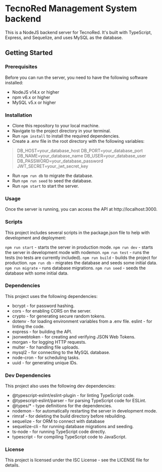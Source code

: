 # TecnoRed Management System backend

This is a NodeJS backend server for TecnoRed. It's built with TypeScript, Express, and Sequelize, and uses MySQL as the database.

## Getting Started

### Prerequisites

Before you can run the server, you need to have the following software installed:

- NodeJS v14.x or higher
- npm v6.x or higher
- MySQL v5.x or higher

### Installation

- Clone this repository to your local machine.
- Navigate to the project directory in your terminal.
- Run `npm install` to install the required dependencies.
- Create a .env file in the root directory with the following variables:

> DB_HOST=your_database_host
> DB_PORT=your_database_port
> DB_NAME=your_database_name
> DB_USER=your_database_user
> DB_PASSWORD=your_database_password
> JWT_SECRET=your_jwt_secret_key

- Run `npm run db` to migrate the database.
- Run `npm run seed` to seed the database.
- Run `npm start` to start the server.

### Usage

Once the server is running, you can access the API at http://localhost:3000.

### Scripts

This project includes several scripts in the package.json file to help with development and deployment:

`npm run start` - starts the server in production mode.
`npm run dev` - starts the server in development mode with nodemon.
`npm run test` - runs the tests (no tests are currently included).
`npm run build` - builds the project for production.
`npm run db` - migrates the database and seeds some initial data.
`npm run migrate` - runs database migrations.
`npm run seed` - seeds the database with some initial data.

### Dependencies

This project uses the following dependencies:

- bcrypt - for password hashing.
- cors - for enabling CORS on the server.
- crypto - for generating secure random tokens.
- dotenv - for loading environment variables from a .env file. eslint - for linting the code.
- express - for building the API.
- jsonwebtoken - for creating and verifying JSON Web Tokens.
- morgan - for logging HTTP requests.
- multer - for handling file uploads.
- mysql2 - for connecting to the MySQL database.
- node-cron - for scheduling tasks.
- uuid - for generating unique IDs.

### Dev Dependencies

This project also uses the following dev dependencies:

- @typescript-eslint/eslint-plugin - for linting TypeScript code.
- @typescript-eslint/parser - for parsing TypeScript code for ESLint.
- @types/\* - type definitions for the dependencies.
- nodemon - for automatically restarting the server in development mode.
- rimraf - for deleting the build directory before rebuilding.
- sequelize - for ORM to connect with database
- sequelize-cli - for running database migrations and seeding.
- ts-node - for running TypeScript code directly.
- typescript - for compiling TypeScript code to JavaScript.

### License

This project is licensed under the ISC License - see the LICENSE file for details.
